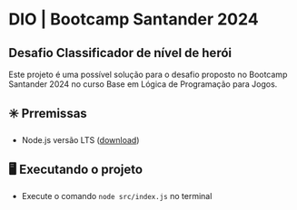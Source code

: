 # DIO | Bootcamp Santander 2024

## Desafio Classificador de nível de herói

Este projeto é uma possível solução para o desafio proposto no Bootcamp Santander 2024 no curso Base em Lógica de Programação para Jogos.

## ✳️ Prremissas
- Node.js versão LTS ([download](https://nodejs.org/en/download))

## 🖥️ Executando o projeto
- Execute o comando `node src/index.js` no terminal